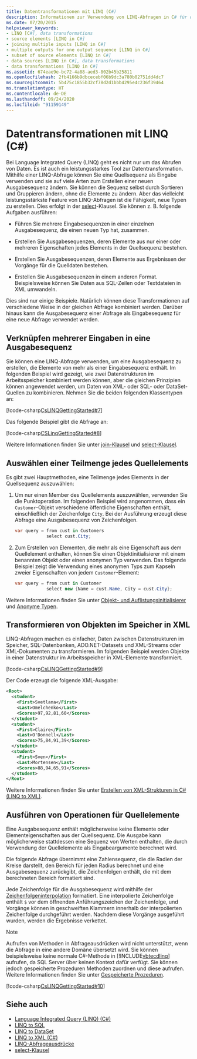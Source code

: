 ```yaml
---
title: Datentransformationen mit LINQ (C#)
description: Informationen zur Verwendung von LINQ-Abfragen in C# für die Transformation von Daten Sie können mithilfe der SELECT-Klausel durch Sortieren und Gruppieren die Sequenz ändern und neue Typen erstellen.
ms.date: 07/20/2015
helpviewer_keywords:
- LINQ [C#], data transformations
- source elements [LINQ in C#]
- joining multiple inputs [LINQ in C#]
- multiple outputs for one output sequence [LINQ in C#]
- subset of source elements [LINQ in C#]
- data sources [LINQ in C#], data transformations
- data transformations [LINQ in C#]
ms.assetid: 674eae9e-bc72-4a88-aed3-802b45b25811
ms.openlocfilehash: 2fb4166b9dbcecebf06b9dc3a780b02751dd4dc7
ms.sourcegitcommit: 5b475c1855b32cf78d2d1bbb4295e4c236f39464
ms.translationtype: HT
ms.contentlocale: de-DE
ms.lasthandoff: 09/24/2020
ms.locfileid: "91159149"
---
```

# <a name="data-transformations-with-linq-c"></a>Datentransformationen mit LINQ (C#)

Bei Language Integrated Query (LINQ) geht es nicht nur um das Abrufen von Daten. Es ist auch ein leistungsstarkes Tool zur Datentransformation. Mithilfe einer LINQ-Abfrage können Sie eine Quellsequenz als Eingabe verwenden und sie auf viele Arten zum Erstellen einer neuen Ausgabesequenz ändern. Sie können die Sequenz selbst durch Sortieren und Gruppieren ändern, ohne die Elemente zu ändern. Aber das vielleicht leistungsstärkste Feature von LINQ-Abfragen ist die Fähigkeit, neue Typen zu erstellen. Dies erfolgt in der [select](../../../language-reference/keywords/select-clause.md)-Klausel. Sie können z. B. folgende Aufgaben ausführen:  
  
- Führen Sie mehrere Eingabesequenzen in einer einzelnen Ausgabesequenz, die einen neuen Typ hat, zusammen.  
  
- Erstellen Sie Ausgabesequenzen, deren Elemente aus nur einer oder mehreren Eigenschaften jedes Elements in der Quellsequenz bestehen.  
  
- Erstellen Sie Ausgabesequenzen, deren Elemente aus Ergebnissen der Vorgänge für die Quelldaten bestehen.  
  
- Erstellen Sie Ausgabesequenzen in einem anderen Format. Beispielsweise können Sie Daten aus SQL-Zeilen oder Textdateien in XML umwandeln.  
  
 Dies sind nur einige Beispiele. Natürlich können diese Transformationen auf verschiedene Weise in der gleichen Abfrage kombiniert werden. Darüber hinaus kann die Ausgabesequenz einer Abfrage als Eingabesequenz für eine neue Abfrage verwendet werden.  
  
## <a name="joining-multiple-inputs-into-one-output-sequence"></a>Verknüpfen mehrerer Eingaben in eine Ausgabesequenz  

 Sie können eine LINQ-Abfrage verwenden, um eine Ausgabesequenz zu erstellen, die Elemente von mehr als einer Eingabesequenz enthält. Im folgenden Beispiel wird gezeigt, wie zwei Datenstrukturen im Arbeitsspeicher kombiniert werden können, aber die gleichen Prinzipien können angewendet werden, um Daten von XML- oder SQL- oder DataSet-Quellen zu kombinieren. Nehmen Sie die beiden folgenden Klassentypen an:  
  
 [!code-csharp[CsLINQGettingStarted#7](~/samples/snippets/csharp/VS_Snippets_VBCSharp/CsLINQGettingStarted/CS/Class1.cs#7)]  
  
 Das folgende Beispiel gibt die Abfrage an:  
  
 [!code-csharp[CSLinqGettingStarted#8](~/samples/snippets/csharp/VS_Snippets_VBCSharp/CsLINQGettingStarted/CS/Class1.cs#8)]  
  
 Weitere Informationen finden Sie unter [join-Klausel](../../../language-reference/keywords/join-clause.md) und [select-Klausel](../../../language-reference/keywords/select-clause.md).  
  
## <a name="selecting-a-subset-of-each-source-element"></a>Auswählen einer Teilmenge jedes Quellelements  

 Es gibt zwei Hauptmethoden, eine Teilmenge jedes Elements in der Quellsequenz auszuwählen:  
  
1. Um nur einen Member des Quellelements auszuwählen, verwenden Sie die Punktoperation. Im folgenden Beispiel wird angenommen, dass ein `Customer`-Objekt verschiedene öffentliche Eigenschaften enthält, einschließlich der Zeichenfolge `City`. Bei der Ausführung erzeugt diese Abfrage eine Ausgabesequenz von Zeichenfolgen.  
  
    ```csharp
    var query = from cust in Customers  
                select cust.City;  
    ```  
  
2. Zum Erstellen von Elementen, die mehr als eine Eigenschaft aus dem Quellelement enthalten, können Sie einen Objektinitialisierer mit einem benannten Objekt oder einen anonymen Typ verwenden. Das folgende Beispiel zeigt die Verwendung eines anonymen Typs zum Kapseln zweier Eigenschaften von jedem `Customer`-Element:  
  
    ```csharp
    var query = from cust in Customer  
                select new {Name = cust.Name, City = cust.City};  
    ```  
  
 Weitere Informationen finden Sie unter [Objekt- und Auflistungsinitialisierer](../../classes-and-structs/object-and-collection-initializers.md) und [Anonyme Typen](../../classes-and-structs/anonymous-types.md).  
  
## <a name="transforming-in-memory-objects-into-xml"></a>Transformieren von Objekten im Speicher in XML  

 LINQ-Abfragen machen es einfacher, Daten zwischen Datenstrukturen im Speicher, SQL-Datenbanken, ADO.NET-Datasets und XML-Streams oder XML-Dokumenten zu transformieren. Im folgenden Beispiel werden Objekte in einer Datenstruktur im Arbeitsspeicher in XML-Elemente transformiert.  
  
 [!code-csharp[CsLINQGettingStarted#9](~/samples/snippets/csharp/VS_Snippets_VBCSharp/CsLINQGettingStarted/CS/Class1.cs#9)]  
  
 Der Code erzeugt die folgende XML-Ausgabe:  
  
```xml  
<Root>  
  <student>  
    <First>Svetlana</First>  
    <Last>Omelchenko</Last>  
    <Scores>97,92,81,60</Scores>  
  </student>  
  <student>  
    <First>Claire</First>  
    <Last>O'Donnell</Last>  
    <Scores>75,84,91,39</Scores>  
  </student>  
  <student>  
    <First>Sven</First>  
    <Last>Mortensen</Last>  
    <Scores>88,94,65,91</Scores>  
  </student>  
</Root>  
```  
  
 Weitere Informationen finden Sie unter [Erstellen von XML-Strukturen in C# (LINQ to XML)](../../../../standard/linq/create-xml-trees.md).  
  
## <a name="performing-operations-on-source-elements"></a>Ausführen von Operationen für Quellelemente  

 Eine Ausgabesequenz enthält möglicherweise keine Elemente oder Elementeigenschaften aus der Quellsequenz. Die Ausgabe kann möglicherweise stattdessen eine Sequenz von Werten enthalten, die durch Verwendung der Quellelemente als Eingabeargumente berechnet wird.

 Die folgende Abfrage übernimmt eine Zahlensequenz, die die Radien der Kreise darstellt, den Bereich für jeden Radius berechnet und eine Ausgabesequenz zurückgibt, die Zeichenfolgen enthält, die mit dem berechneten Bereich formatiert sind.

 Jede Zeichenfolge für die Ausgabesequenz wird mithilfe der [Zeichenfolgeninterpolation](../../../language-reference/tokens/interpolated.md) formatiert. Eine interpolierte Zeichenfolge enthält `$` vor dem öffnenden Anführungszeichen der Zeichenfolge, und Vorgänge können in geschweiften Klammern innerhalb der interpolierten Zeichenfolge durchgeführt werden. Nachdem diese Vorgänge ausgeführt wurden, werden die Ergebnisse verkettet.
  
> [!NOTE]
> Aufrufen von Methoden in Abfrageausdrücken wird nicht unterstützt, wenn die Abfrage in eine andere Domäne übersetzt wird. Sie können beispielsweise keine normale C#-Methode in [!INCLUDE[vbtecdlinq](~/includes/vbtecdlinq-md.md)] aufrufen, da SQL Server über keinen Kontext dafür verfügt. Sie können jedoch gespeicherte Prozeduren Methoden zuordnen und diese aufrufen. Weitere Informationen finden Sie unter [Gespeicherte Prozeduren](../../../../framework/data/adonet/sql/linq/stored-procedures.md).  
  
 [!code-csharp[CsLINQGettingStarted#10](~/samples/snippets/csharp/VS_Snippets_VBCSharp/CsLINQGettingStarted/CS/Class1.cs#10)]  
  
## <a name="see-also"></a>Siehe auch

- [Language Integrated Query (LINQ) (C#)](./index.md)
- [LINQ to SQL](../../../../framework/data/adonet/sql/linq/index.md)
- [LINQ to DataSet](../../../../framework/data/adonet/linq-to-dataset.md)
- [LINQ to XML (C#)](../../../../standard/linq/linq-xml-overview.md)
- [LINQ-Abfrageausdrücke](../../../linq/index.md)
- [select-Klausel](../../../language-reference/keywords/select-clause.md)
